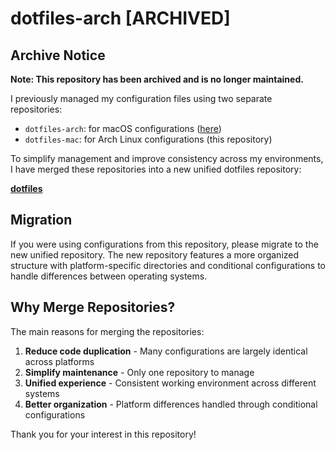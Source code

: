# dotfiles-arch [ARCHIVED]

## Archive Notice

**Note: This repository has been archived and is no longer maintained.**

I previously managed my configuration files using two separate repositories:
- `dotfiles-arch`: for macOS configurations ([here](https://github.com/StepaniaH/dotfiles-mac))
- `dotfiles-mac`: for Arch Linux configurations (this repository)

To simplify management and improve consistency across my environments, I have merged these repositories into a new unified dotfiles repository:

**[dotfiles](https://github.com/StepaniaH/dotfiles)**

## Migration

If you were using configurations from this repository, please migrate to the new unified repository. The new repository features a more organized structure with platform-specific directories and conditional configurations to handle differences between operating systems.

## Why Merge Repositories?

The main reasons for merging the repositories:

1. **Reduce code duplication** - Many configurations are largely identical across platforms
2. **Simplify maintenance** - Only one repository to manage
3. **Unified experience** - Consistent working environment across different systems
4. **Better organization** - Platform differences handled through conditional configurations

Thank you for your interest in this repository!
